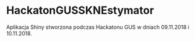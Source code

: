# HackatonGUSSKNEstymator
Aplikacja Shiny stworzona podczas Hackatonu GUS w dniach 09.11.2018 i 10.11.2018. 
